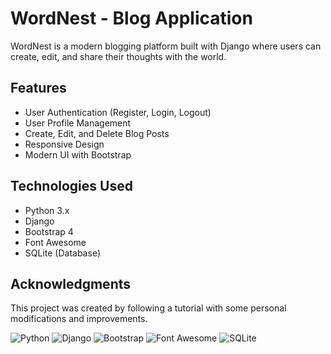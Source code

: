 # WordNest - Blog Application

WordNest is a modern blogging platform built with Django where users can create, edit, and share their thoughts with the world.

## Features

- User Authentication (Register, Login, Logout)
- User Profile Management
- Create, Edit, and Delete Blog Posts
- Responsive Design
- Modern UI with Bootstrap

## Technologies Used

- Python 3.x
- Django
- Bootstrap 4
- Font Awesome
- SQLite (Database)

## Acknowledgments

This project was created by following a tutorial with some personal modifications and improvements. 

![Python](https://img.shields.io/badge/Python-3.x-blue?logo=python&logoColor=white)
![Django](https://img.shields.io/badge/Django-Framework-092E20?logo=django&logoColor=white)
![Bootstrap](https://img.shields.io/badge/Bootstrap-4-7952B3?logo=bootstrap&logoColor=white)
![Font Awesome](https://img.shields.io/badge/Font%20Awesome-Icon%20Library-339AF0?logo=fontawesome&logoColor=white)
![SQLite](https://img.shields.io/badge/SQLite-Database-003B57?logo=sqlite&logoColor=white)
